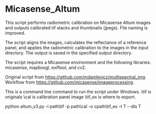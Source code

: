 # Micasense_Altum



This script performs radiometric calibration on Micasense Altum images and outputs calibrated tif stacks and thumbnails (jpegs). File naming is improved.

The script aligns the images, calculates the reflectance of a reference panel, and applies the radiometric calibration to the images in the input directory. The output is saved in the specified output directory.

The script requires a Micasense environment and the following libraries: micasense, mapboxgl, exiftool, and cv2.

Original script from https://github.com/mdanilevicz/multispectral_img. Workflow from https://github.com/micasense/imageprocessing.

This is a command line command to run the script under Windows. \tif is originals \cal is calibration panel image \tif_ex is where to export.

python altum_v3.py -i path\tif -p path\cal -o cpath\tif_ex -t T --dls T
